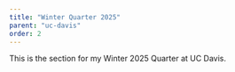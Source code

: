 ```yaml
---
title: "Winter Quarter 2025"
parent: "uc-davis"
order: 2
---
```


This is the section for my Winter 2025 Quarter at UC Davis.